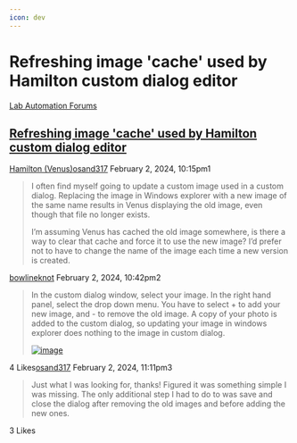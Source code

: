 ```yaml
---
icon: dev
---
```


# Refreshing image 'cache' used by Hamilton custom dialog editor

[Lab Automation Forums](https://labautomation.io/)

## [Refreshing image 'cache' used by Hamilton custom dialog editor](https://labautomation.io/t/refreshing-image-cache-used-by-hamilton-custom-dialog-editor/2894)

[Hamilton (Venus)](https://labautomation.io/c/hamilton-venus/7)[osand317](https://labautomation.io/u/osand317) February 2, 2024, 10:15pm1

> I often find myself going to update a custom image used in a custom dialog. Replacing the image in Windows explorer with a new image of the same name results in Venus displaying the old image, even though that file no longer exists.
>
> I’m assuming Venus has cached the old image somewhere, is there a way to clear that cache and force it to use the new image? I’d prefer not to have to change the name of the image each time a new version is created.



[bowlineknot](https://labautomation.io/u/bowlineknot) February 2, 2024, 10:42pm2

> In the custom dialog window, select your image. In the right hand panel, select the drop down menu. You have to select + to add your new image, and - to remove the old image. A copy of your photo is added to the custom dialog, so updating your image in windows explorer does nothing to the image in custom dialog.
>
> [![image](https://labautomation.io/uploads/default/optimized/2X/1/154f26ea5ede28e8f4f1bab09b21d3518ebdb283\_2\_690x389.png)](https://labautomation.io/uploads/default/original/2X/1/154f26ea5ede28e8f4f1bab09b21d3518ebdb283.png)
>
>



4 Likes[osand317](https://labautomation.io/u/osand317) February 2, 2024, 11:11pm3

> Just what I was looking for, thanks! Figured it was something simple I was missing. The only additional step I had to do to was save and close the dialog after removing the old images and before adding the new ones.

3 Likes
